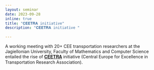```yaml
---
layout: seminar
date: 2023-09-28
inline: true
title: "𝐂𝐄𝐄𝐓𝐑𝐀 initiative"
description: "𝐂𝐄𝐄𝐓𝐑𝐀 initiative "
      
---
```


A working meeting with 20+ CEE transportation researchers at the Jagiellonian University, Faculty of Mathematics and Computer Science entailed the rise of [𝐂𝐄𝐄𝐓𝐑𝐀](https://www.linkedin.com/company/ceetra-association/posts/) initiative (Central Europe for Excellence in Transportation Research Association). 
